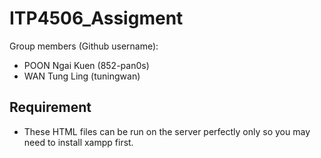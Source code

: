 # ITP4506_Assigment

Group members (Github username):

* POON Ngai Kuen (852-pan0s)
* WAN Tung Ling (tuningwan)

## Requirement
* These HTML files can be run on the server perfectly only so you may need to install xampp first.
